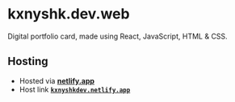 # kxnyshk.dev.web
Digital portfolio card, made using React, JavaScript, HTML & CSS.

## Hosting
 - Hosted via [**netlify.app**](https://netlify.app)
 - Host link [**`kxnyshkdev.netlify.app`**](https://kxnyshkdev.netlify.app)
